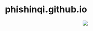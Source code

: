 # phishinqi.github.io
<div align=center><img src="https://count.getloli.com/get/@PyTrackerList?theme=asoul"></div>
